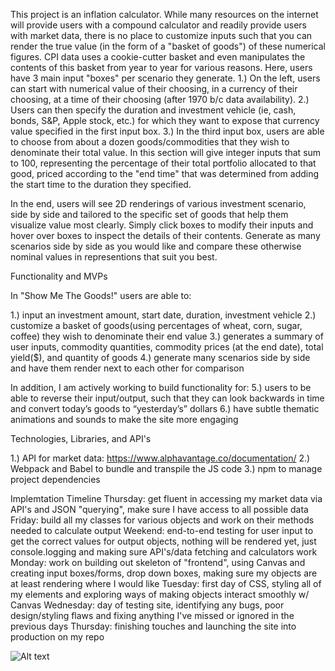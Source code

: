 This project is an inflation calculator. While many resources on the internet will provide users with a compound calculator and readily provide users with market data, there is no place to customize inputs such that you can render the true value (in the form of a "basket of goods") of these numerical figures. CPI data uses a cookie-cutter basket and even manipulates the contents of this basket from year to year for various reasons. Here, users have 3 main input "boxes" per scenario they generate. 1.) On the left, users can start with numerical value of their choosing, in a currency of their choosing, at a time of their choosing (after 1970 b/c data availability). 2.) Users can then specify the duration and investment vehicle (ie, cash, bonds, S&P, Apple stock, etc.) for which they want to expose that currency value specified in the first input box. 3.) In the third input box, users are able to choose from about a dozen goods/commodities that they wish to denominate their total value. In this section will give integer inputs that sum to 100, representing the percentage of their total portfolio allocated to that good, priced according to the "end time" that was determined from adding the start time to the duration they specified.

In the end, users will see 2D renderings of various investment scenario, side by side and tailored to the specific set of goods that help them visualize value most clearly. Simply click boxes to modify their inputs and hover over boxes to inspect the details of their contents. Generate as many scenarios side by side as you would like and compare these otherwise nominal values in representions that suit you best.

Functionality and MVPs

In "Show Me The Goods!" users are able to:

1.) input an investment amount, start date, duration, investment vehicle 2.) customize a basket of goods(using percentages of wheat, corn, sugar, coffee) they wish to denominate their end value 3.) generates a summary of user inputs, commodity quantities, commodity prices (at the end date), total yield($), and quantity of goods 4.) generate many scenarios side by side and have them render next to each other for comparison

In addition, I am actively working to build functionality for: 5.) users to be able to reverse their input/output, such that they can look backwards in time and convert today’s goods to “yesterday’s” dollars 6.) have subtle thematic animations and sounds to make the site more engaging

Technologies, Libraries, and API's

1.) API for market data: https://www.alphavantage.co/documentation/ 2.) Webpack and Babel to bundle and transpile the JS code 3.) npm to manage project dependencies

Implemtation Timeline Thursday: get fluent in accessing my market data via API's and JSON "querying", make sure I have access to all possible data Friday: build all my classes for various objects and work on their methods needed to calculate output Weekend: end-to-end testing for user input to get the correct values for output objects, nothing will be rendered yet, just console.logging and making sure API's/data fetching and calculators work Monday: work on building out skeleton of "frontend", using Canvas and creating input boxes/forms, drop down boxes, making sure my objects are at least rendering where I would like Tuesday: first day of CSS, styling all of my elements and exploring ways of making objects interact smoothly w/ Canvas Wednesday: day of testing site, identifying any bugs, poor design/styling flaws and fixing anything I've missed or ignored in the previous days Thursday: finishing touches and launching the site into production on my repo

![Alt text](https://user-images.githubusercontent.com/114460756/263029544-f1dbc7bf-524d-4fcd-a378-34c78da7814c.png)
